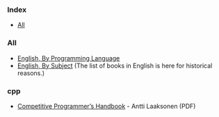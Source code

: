 ### Index

* [All](#all)


### All

* [English, By Programming Language](free-programming-books-langs.md)
* [English, By Subject](free-programming-books-subjects.md)
  (The list of books in English is here for historical reasons.)


### cpp

* [Competitive Programmer’s Handbook](https://cses.fi/book/book.pdf) - Antti Laaksonen (PDF)